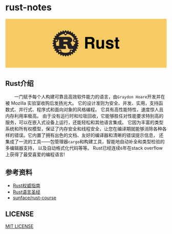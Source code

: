 # rust-notes

<div align="center">
    <img src="./asserts/logo.png">
</div>

## Rust介绍 

&emsp;&emsp;一门赋予每个人构建可靠且高效软件能力的语言，由`Graydon Hoare`开发并在被 Mozilla 实验室收购后发扬光大。 它的设计准则为安全、并发、实用，支持函数式、并行式、程序式和面向对象的风格编程。 它具有高性能特性，速度惊人且内存利用率极高。 由于没有运行时和垃圾回收，它能够胜任对性能要求特别高的服务，可以在嵌入式设备上运行，还能轻松和其他语言集成。 它因为丰富的类型系统和所有权模型，保证了内存安全和线程安全，让您在编译期就能够消除各种各样的错误。它内置了拥有出色的文档、友好的编译器和清晰的错误提示信息， 还集成了一流的工具——包管理器`cargo`和构建工具，智能地自动补全和类型检验的多编辑器支持， 以及自动格式化代码等等。 Rust已经连续`6`年在stack overflow上获得了最受喜爱的编程语言!

## 参考资料

* [Rust权威指南](https://www.bilibili.com/video/BV1hp4y1k7SV?spm_id_from=333.337.search-card.all.click)
* [Rust语言圣经](https://course.rs/into-rust.html)
* [sunface/rust-course](https://github.com/sunface/rust-course)

## LICENSE
[MIT LICENSE](./LICENSE)